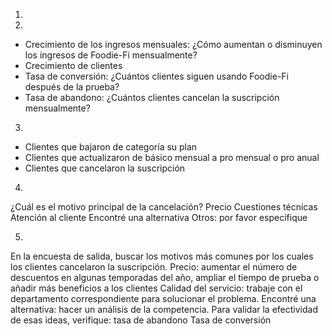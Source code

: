 
1)





2) 
- Crecimiento de los ingresos mensuales: ¿Cómo aumentan o disminuyen los ingresos de Foodie-Fi mensualmente? 
- Crecimiento de clientes
- Tasa de conversión: ¿Cuántos clientes siguen usando Foodie-Fi después de la prueba?
- Tasa de abandono: ¿Cuántos clientes cancelan la suscripción mensualmente?

3)
- Clientes que bajaron de categoría su plan
- Clientes que actualizaron de básico mensual a pro mensual o pro anual
- Clientes que cancelaron la suscripción

4)
¿Cuál es el motivo principal de la cancelación?
Precio
Cuestiones técnicas
Atención al cliente
Encontré una alternativa
Otros: por favor especifique

5)
En la encuesta de salida, buscar los motivos más comunes por los cuales los clientes cancelaron la suscripción.
Precio: aumentar el número de descuentos en algunas temporadas del año, ampliar el tiempo de prueba o añadir más beneficios a los clientes
Calidad del servicio: trabaje con el departamento correspondiente para solucionar el problema.
Encontré una alternativa: hacer un análisis de la competencia.
Para validar la efectividad de esas ideas, verifique:
tasa de abandono
Tasa de conversión
